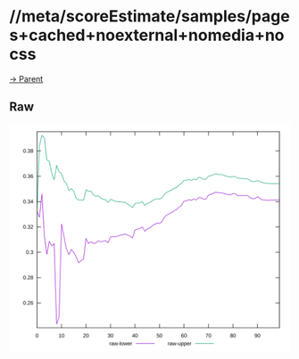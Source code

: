 
# //meta/scoreEstimate/samples/pages+cached+noexternal+nomedia+nocss

[→ Parent](../..)


## Raw

![PLOT: raw-values](./raw/values.svg)